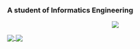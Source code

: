 ### A student of Informatics Engineering
<p align="center">
<img src="https://badges.pufler.dev/visits/nico-olivares22/nico-olivares22">
</p>

<a href="https://github.com/anuraghazra/github-readme-stats">
  <img align="center" src="https://github-readme-stats.vercel.app/api?username=nico-olivares22&hide=stars,issues&show_icons=true&theme=chartreuse-dark"/>
</a>
<a href="https://github.com/anuraghazra/github-readme-stats">
  <img align="center" src="https://github-readme-stats.vercel.app/api/top-langs/?username=nico-olivares22&layout=compact&theme=chartreuse-dark" />
</a>

